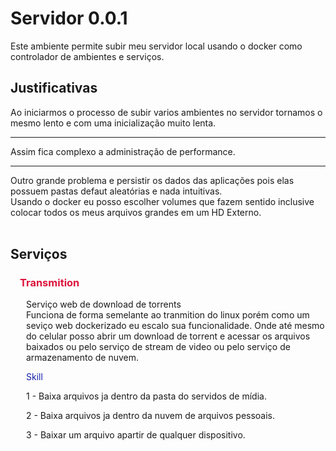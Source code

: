 # Servidor  0.0.1
Este ambiente permite subir meu servidor local usando o docker como controlador de ambientes e serviços.

## Justificativas
Ao iniciarmos o processo de subir varios ambientes no servidor tornamos o mesmo lento e com uma inicialização muito lenta.
<hr>
Assim fica complexo a administração de performance.
<hr>
Outro grande problema e persistir os dados das aplicações pois elas possuem pastas defaut aleatórias e nada intuitivas. <br>
Usando o docker eu posso escolher volumes que fazem sentido inclusive colocar todos os meus arquivos grandes em um HD Externo. <br>
<br>

## Serviços
    
<h3 style=padding-left:15px;color:#DC143C> Transmition </h3>
<p style=padding-left:25px> 
    Serviço web de download de torrents <br>
    Funciona de forma semelante ao tranmition do linux porém como um seviço web dockerizado eu escalo sua funcionalidade. Onde até mesmo do celular posso abrir um download de torrent e acessar os arquivos baixados ou pelo serviço de stream de video ou pelo serviço de armazenamento de nuvem.
</p>
<p style=padding-left:25px;color:#1520a6> Skill </p>
<p style=padding-left:25px> 1 - Baixa arquivos ja dentro da pasta do servidos de mídia. </p>
<p style=padding-left:25px> 2 - Baixa arquivos ja dentro da nuvem de arquivos pessoais. </p>
<p style=padding-left:25px> 3 - Baixar um arquivo apartir de qualquer dispositivo. </p>